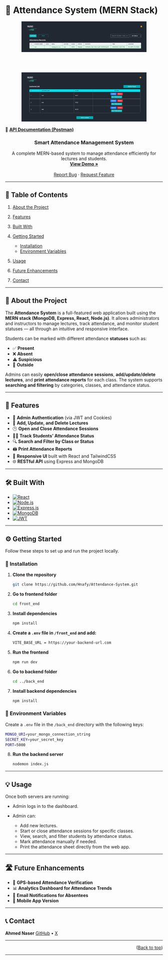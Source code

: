 
# 📘 Attendance System (MERN Stack)

<div align="center">

  <a href="https://github.com/Hnafy/Attendance-System/blob/main/images/image1.png?raw=true">
    <img src="https://github.com/Hnafy/Attendance-System/blob/main/images/image1.png?raw=true" width="400" alt="Dashboard Screenshot">
  </a>

  <br><br>

  <a href="https://github.com/Hnafy/Attendance-System/blob/main/images/image2.png?raw=true">
    <img src="https://github.com/Hnafy/Attendance-System/blob/main/images/image2.png?raw=true" width="400" alt="Attendance Page">
  </a>

</div>

<p>
   📘 <a href="https://documenter.getpostman.com/view/32173598/2sB3QKrV3d" target="_blank"><strong>API Documentation (Postman)</strong></a>
</p>


  <h3 align="center">Smart Attendance Management System</h3>

  <p align="center">
    A complete MERN-based system to manage attendance efficiently for lectures and students.
    <br />
    <a href="https://nusc-attendance.netlify.app/"><strong>View Demo »</strong></a>
    <br />
    <br />
    <a href="https://github.com/Hnafy/Attendance-System/issues/new?labels=bug">Report Bug</a>
    &middot;
    <a href="https://github.com/Hnafy/Attendance-System/issues/new?labels=enhancement">Request Feature</a>
  </p>
</div>

---

## 🧭 Table of Contents

1. [About the Project](#about-the-project)
2. [Features](#features)
3. [Built With](#built-with)
4. [Getting Started](#getting-started)

   * [Installation](#installation)
   * [Environment Variables](#environment-variables)
5. [Usage](#usage)
6. [Future Enhancements](#future-enhancements)
7. [Contact](#contact)

---

## 🧩 About the Project

The **Attendance System** is a full-featured web application built using the **MERN stack (MongoDB, Express, React, Node.js)**.
It allows administrators and instructors to manage lectures, track attendance, and monitor student statuses — all through an intuitive and responsive interface.

Students can be marked with different attendance **statuses** such as:

* ✅ **Present**
* ❌ **Absent**
* ⚠️ **Suspicious**
* 🚪 **Outside**

Admins can easily **open/close attendance sessions**, **add/update/delete lectures**, and **print attendance reports** for each class.
The system supports **searching and filtering** by categories, classes, and attendance status.

---

## 🚀 Features

* 🔐 **Admin Authentication** (via JWT and Cookies)
* 🧾 **Add, Update, and Delete Lectures**
* 🕒 **Open and Close Attendance Sessions**
* 👨‍🎓 **Track Students’ Attendance Status**
* 🔍 **Search and Filter by Class or Status**
* 🖨️ **Print Attendance Reports**
* 📱 **Responsive UI** built with React and TailwindCSS
* 🌐 **RESTful API** using Express and MongoDB

---

## 🛠️ Built With

* [![React][React.js]][React-url]
* [![Node.js](https://img.shields.io/badge/Node.js-43853D?style=for-the-badge\&logo=node.js\&logoColor=white)](https://nodejs.org/)
* [![Express.js](https://img.shields.io/badge/Express.js-404D59?style=for-the-badge)](https://expressjs.com/)
* [![MongoDB](https://img.shields.io/badge/MongoDB-4EA94B?style=for-the-badge\&logo=mongodb\&logoColor=white)](https://www.mongodb.com/)
* [![JWT](https://img.shields.io/badge/JWT-000000?style=for-the-badge\&logo=jsonwebtokens\&logoColor=white)](https://jwt.io/)

---

## ⚙️ Getting Started

Follow these steps to set up and run the project locally.

### 🧩 Installation

1. **Clone the repository**

   ```bash
   git clone https://github.com/Hnafy/Attendance-System.git
   ```

2. **Go to frontend folder**

   ```bash
   cd front_end
   ```

3. **Install dependencies**

   ```bash
   npm install
   ```

4. **Create a `.env` file in `/front_end` and add:**

   ```bash
   VITE_BASE_URL = https://your-backend-url.com
   ```

5. **Run the frontend**

   ```bash
   npm run dev
   ```

6. **Go to backend folder**

   ```bash
   cd ../back_end
   ```

7. **Install backend dependencies**

   ```bash
   npm install
   ```

### 🔑 Environment Variables

Create a `.env` file in the `/back_end` directory with the following keys:

```bash
MONGO_URI=your_mongo_connection_string
SECRET_KEY=your_secret_key
PORT=5000
```

8. **Run the backend server**

   ```bash
   nodemon index.js
   ```

---

## 💡 Usage

Once both servers are running:

* Admin logs in to the dashboard.
* Admin can:

  * Add new lectures.
  * Start or close attendance sessions for specific classes.
  * View, search, and filter students by attendance status.
  * Mark attendance manually if needed.
  * Print the attendance sheet directly from the web app.

---

## 🛣️ Future Enhancements

* 📍 **GPS-based Attendance Verification**
* 📊 **Analytics Dashboard for Attendance Trends**
* 📧 **Email Notifications for Absentees**
* 📱 **Mobile App Version**

---

## 📞 Contact

**Ahmed Naser**
[GitHub](https://github.com/Hnafy) • [X](https://x.com/a7med7530)

---

<p align="right">(<a href="#readme-top">Back to top</a>)</p>

---

[React.js]: https://img.shields.io/badge/React-20232A?style=for-the-badge&logo=react&logoColor=61DAFB
[React-url]: https://react.dev/

